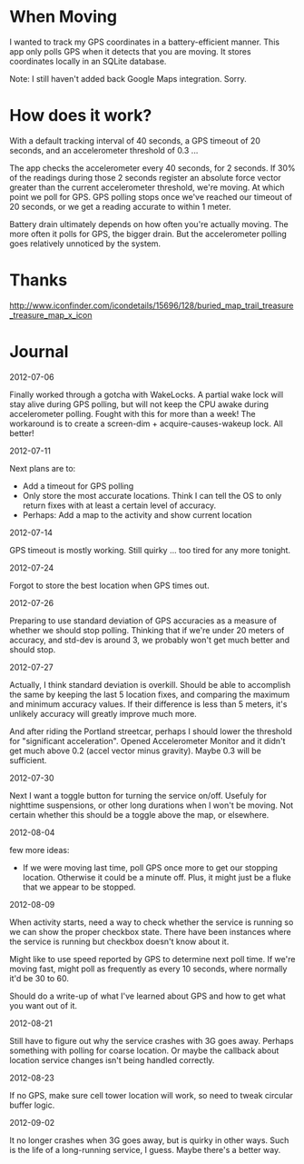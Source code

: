 When Moving
====

I wanted to track my GPS coordinates in a battery-efficient manner. This app only polls GPS when it detects that you are moving. It stores coordinates locally in an SQLite database.

Note: I still haven't added back Google Maps integration. Sorry.

How does it work?
====

With a default tracking interval of 40 seconds, a GPS timeout of 20 seconds, and an accelerometer threshold of 0.3 ...

The app checks the accelerometer every 40 seconds, for 2 seconds. If 30% of the readings during those 2 seconds register an absolute force vector greater than the current accelerometer threshold, we're moving. At which point we poll for GPS. GPS polling stops once we've reached our timeout of 20 seconds, or we get a reading accurate to within 1 meter.

Battery drain ultimately depends on how often you're actually moving. The more often it polls for GPS, the bigger drain. But the accelerometer polling goes relatively unnoticed by the system.

Thanks
====

http://www.iconfinder.com/icondetails/15696/128/buried_map_trail_treasure_treasure_map_x_icon

Journal
====

2012-07-06

Finally worked through a gotcha with WakeLocks. A partial wake lock will stay alive during GPS polling, but will not keep the CPU awake during accelerometer polling. Fought with this for more than a week! The workaround is to create a screen-dim + acquire-causes-wakeup lock. All better!

2012-07-11

Next plans are to:

* Add a timeout for GPS polling
* Only store the most accurate locations. Think I can tell the OS to only return fixes with at least a certain level of accuracy.
* Perhaps: Add a map to the activity and show current location

2012-07-14

GPS timeout is mostly working. Still quirky ... too tired for any more tonight.

2012-07-24

Forgot to store the best location when GPS times out.

2012-07-26

Preparing to use standard deviation of GPS accuracies as a measure of whether we should stop polling. Thinking that if we're under 20 meters of accuracy, and std-dev is around 3, we probably won't get much better and should stop.

2012-07-27

Actually, I think standard deviation is overkill. Should be able to accomplish the same by keeping the last 5 location fixes, and comparing the maximum and minimum accuracy values. If their difference is less than 5 meters, it's unlikely accuracy will greatly improve much more.

And after riding the Portland streetcar, perhaps I should lower the threshold for "significant acceleration". Opened Accelerometer Monitor and it didn't get much above 0.2 (accel vector minus gravity). Maybe 0.3 will be sufficient.

2012-07-30

Next I want a toggle button for turning the service on/off. Usefuly for nighttime suspensions, or other long durations when I won't be moving. Not certain whether this should be a toggle above the map, or elsewhere.

2012-08-04

few more ideas:

* If we were moving last time, poll GPS once more to get our stopping location. Otherwise it could be a minute off. Plus, it might just be a fluke that we appear to be stopped.

2012-08-09

When activity starts, need a way to check whether the service is running so we can show the proper checkbox state. There have been instances where the service is running but checkbox doesn't know about it.

Might like to use speed reported by GPS to determine next poll time. If we're moving fast, might poll as frequently as every 10 seconds, where normally it'd be 30 to 60.

Should do a write-up of what I've learned about GPS and how to get what you want out of it.

2012-08-21

Still have to figure out why the service crashes with 3G goes away. Perhaps something with polling for coarse location. Or maybe the callback about location service changes isn't being handled correctly.

2012-08-23

If no GPS, make sure cell tower location will work, so need to tweak circular buffer logic.

2012-09-02

It no longer crashes when 3G goes away, but is quirky in other ways. Such is the life of a long-running service, I guess. Maybe there's a better way.
